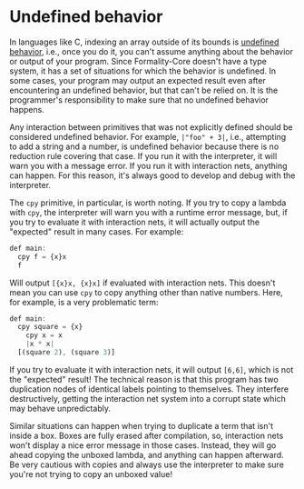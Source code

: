 # Undefined behavior

In languages like C, indexing an array outside of its bounds is [undefined behavior](https://en.wikipedia.org/wiki/Undefined_behavior), i.e., once you do it, you can't assume anything about the behavior or output of your program. Since Formality-Core doesn't have a type system, it has a set of situations for which the behavior is undefined. In some cases, your program may output an expected result even after encountering an undefined behavior, but that can't be relied on. It is the programmer's responsibility to make sure that no undefined behavior happens. 

Any interaction between primitives that was not explicitly defined should be considered undefined behavior. For example, `|"foo" + 3|`, i.e., attempting to add a string and a number, is undefined behavior because there is no reduction rule covering that case. If you run it with the interpreter, it will warn you with a message error. If you run it with interaction nets, anything can happen. For this reason, it's always good to develop and debug with the interpreter. 

The `cpy` primitive, in particular, is worth noting. If you try to copy a lambda with `cpy`, the interpreter will warn you with a runtime error message, but, if you try to evaluate it with interaction nets, it will actually output the "expected" result in many cases. For example:

```javascript
def main:
  cpy f = {x}x
  f
```

Will output `[{x}x, {x}x]` if evaluated with interaction nets. This doesn't mean you can use `cpy` to copy anything other than native numbers. Here, for example, is a very problematic term:

```javascript
def main:
  cpy square = {x} 
    cpy x = x
    |x * x|
  [(square 2), (square 3)]
```

If you try to evaluate it with interaction nets, it will output `[6,6]`, which is not the "expected" result! The technical reason is that this program has two duplication nodes of identical labels pointing to themselves. They interfere destructively, getting the interaction net system into a corrupt state which may behave unpredictably. 

Similar situations can happen when trying to duplicate a term that isn't inside a box. Boxes are fully erased after compilation, so, interaction nets won't display a nice error message in those cases. Instead, they will go ahead copying the unboxed lambda, and anything can happen afterward. Be very cautious with copies and always use the interpreter to make sure you're not trying to copy an unboxed value!